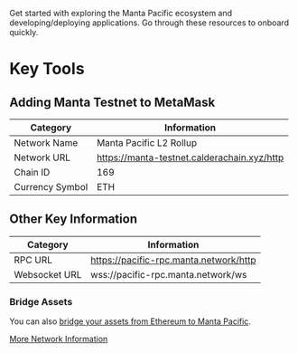 Get started with exploring the Manta Pacific ecosystem and developing/deploying applications. Go through these resources to onboard quickly.

# Key Tools

## Adding Manta Testnet to MetaMask
| Category         | Information                                 |
| ---------------- | ------------------------------------------- |
| Network Name     | Manta Pacific L2 Rollup                               |
| Network URL      | https://manta-testnet.calderachain.xyz/http |
| Chain ID         | 169                                      |
| Currency Symbol  | ETH                                         |

## Other Key Information
| Category      | Information                                 |
| ------------- | ------------------------------------------- |
| RPC URL       | https://pacific-rpc.manta.network/http      |
| Websocket URL | wss://pacific-rpc.manta.network/ws          |

### Bridge Assets

You can also [bridge your assets from Ethereum to Manta Pacific](https://pacific-bridge.manta.network/).

[More Network Information](https://pacific.manta.network/)
